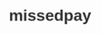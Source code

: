 # missedpay
<!DOCTYPE html>
<html lang="en">
<head>
    <meta charset="UTF-8">
    <title>Enhanced SIP Calculator</title>
    <script src="https://cdnjs.cloudflare.com/ajax/libs/Chart.js/3.7.0/chart.min.js"></script>
    <style>
        * {
            box-sizing: border-box;
            margin: 0;
            padding: 0;
            font-family: Arial, sans-serif;
        }

        body {
            padding: 20px;
            background-color: #f5f5f5;
        }

        .container {
            max-width: 1200px;
            margin: 0 auto;
            background-color: white;
            padding: 20px;
            border-radius: 10px;
            box-shadow: 0 0 10px rgba(0,0,0,0.1);
        }

        h1 {
            color: #333;
            margin-bottom: 20px;
            text-align: center;
        }

        .input-grid {
            display: grid;
            grid-template-columns: repeat(auto-fit, minmax(250px, 1fr));
            gap: 20px;
            margin-bottom: 20px;
        }

        .input-group {
            display: flex;
            flex-direction: column;
        }

        label {
            margin-bottom: 5px;
            color: #666;
        }

        input {
            padding: 8px;
            border: 1px solid #ddd;
            border-radius: 4px;
            font-size: 14px;
        }

        button {
            background-color: #2196F3;
            color: white;
            border: none;
            padding: 10px 20px;
            border-radius: 4px;
            cursor: pointer;
            font-size: 16px;
            margin: 20px 0;
        }

        button:hover {
            background-color: #1976D2;
        }

        .back-button {
            background-color: #666;
            color: white;
            border: none;
            padding: 8px 16px;
            border-radius: 4px;
            cursor: pointer;
            margin-bottom: 10px;
            display: none;
        }

        .back-button:hover {
            background-color: #555;
        }

        .chart-header {
            display: flex;
            align-items: center;
            margin-bottom: 20px;
            gap: 10px;
        }

        .chart-title {
            flex-grow: 1;
            text-align: center;
            font-size: 18px;
            color: #333;
        }

        .summary-cards {
            display: grid;
            grid-template-columns: repeat(auto-fit, minmax(200px, 1fr));
            gap: 20px;
            margin-top: 20px;
        }

        .summary-card {
            background-color: #f8f9fa;
            padding: 15px;
            border-radius: 8px;
            text-align: center;
        }

        .summary-card h3 {
            color: #666;
            font-size: 14px;
            margin-bottom: 10px;
        }

        .summary-card p {
            color: #333;
            font-size: 18px;
            font-weight: bold;
        }

        .summary-card .wealth-info {
            font-size: 14px;
            color: #666;
            margin-top: 5px;
        }

        .chart-container {
            height: 400px;
            margin-bottom: 20px;
        }

        .breakdown-table {
            width: 100%;
            border-collapse: collapse;
            margin-top: 20px;
        }

        .breakdown-table th,
        .breakdown-table td {
            padding: 10px;
            border: 1px solid #ddd;
            text-align: right;
        }

        .breakdown-table th {
            background-color: #f5f5f5;
            text-align: center;
        }

        .payment-status {
            text-align: center !important;
        }

        .payment-status input {
            margin: 0;
        }

        .missed-payment {
            background-color: #ffe6e6;
        }

        .potential-value {
            color: #666;
            font-size: 0.9em;
        }
    </style>
</head>
<body>
    <div class="container">
        <h1>Enhanced SIP Calculator</h1>
        
        <div class="input-grid">
            <div class="input-group">
                <label>Monthly SIP Amount (₹):</label>
                <input type="number" id="monthlyAmount" value="10000">
            </div>
            <div class="input-group">
                <label>Expected Annual Return (%):</label>
                <input type="number" id="expectedReturn" value="12">
            </div>
            <div class="input-group">
                <label>Investment Period (Years):</label>
                <input type="number" id="investmentPeriod" value="10">
            </div>
            <div class="input-group">
                <label>Annual Top-up Rate (%):</label>
                <input type="number" id="topupRate" value="10">
            </div>
        </div>

        <button onclick="calculateSIP()">Calculate Investment</button>

        <div class="summary-cards">
            <div class="summary-card">
                <h3>Total Investment</h3>
                <p id="totalInvestment">₹0</p>
            </div>
            <div class="summary-card">
                <h3>Regular SIP Value</h3>
                <p id="regularSIPTotal">₹0</p>
                <div id="regularWealthGenerated" class="wealth-info">Wealth Generated: ₹0</div>
            </div>
            <div class="summary-card">
                <h3>Top-up SIP Value</h3>
                <p id="topupSIPTotal">₹0</p>
                <div id="topupWealthGenerated" class="wealth-info">Wealth Generated: ₹0</div>
            </div>
            <div class="summary-card">
                <h3> Additional Wealth Generated</h3>
                <p id="additionalWealth">₹0</p>
            </div>
        </div>

        <div class="results">
            <div class="chart-header">
                <button id="backButton" class="back-button">← Back to Yearly View</button>
                <div id="chartTitle" class="chart-title">Yearly Overview</div>
            </div>
            <div class="chart-container">
                <canvas id="sipChart"></canvas>
            </div>
            <div id="breakdownTable"></div>
        </div>
    </div>

    <script>
        let sipChart = null;
        let currentView = 'yearly';
        let selectedYear = null;
        let calculationResults = null;

        function calculateSIP() {
            const monthlyAmount = parseFloat(document.getElementById('monthlyAmount').value);
            const expectedReturn = parseFloat(document.getElementById('expectedReturn').value);
            const investmentPeriod = parseInt(document.getElementById('investmentPeriod').value);
            const topupRate = parseFloat(document.getElementById('topupRate').value);

            const monthlyRate = expectedReturn / 12 / 100;
            const yearlyData = [];
            const monthlyBreakdown = {};

            let currentMonthlyAmount = monthlyAmount;
            let regularSIPTotal = 0;
            let topupSIPTotal = 0;
            let totalInvestment = 0;
            let regularInvestment = 0;
            let topupInvestment = 0;

            for (let year = 1; year <= investmentPeriod; year++) {
                let yearlyRegularInvestment = 0;
                let yearlyTopupInvestment = 0;
                monthlyBreakdown[year] = [];

                for (let month = 1; month <= 12; month++) {
                    yearlyRegularInvestment += monthlyAmount;
                    yearlyTopupInvestment += currentMonthlyAmount;

                    regularInvestment += monthlyAmount;
                    topupInvestment += currentMonthlyAmount;

                    regularSIPTotal = (regularSIPTotal + monthlyAmount) * (1 + monthlyRate);
                    topupSIPTotal = (topupSIPTotal + currentMonthlyAmount) * (1 + monthlyRate);

                    monthlyBreakdown[year].push({
                        period: `Month ${month}`,
                        regularSIP: {
                            investment: monthlyAmount,
                            value: regularSIPTotal
                        },
                        topupSIP: {
                            investment: currentMonthlyAmount,
                            value: topupSIPTotal
                        },
                        paymentStatus: true, // Default to paid
                        potentialValue: topupSIPTotal // Store the potential value if all payments were made
                    });
                }

                totalInvestment += yearlyRegularInvestment;

                yearlyData.push({
                    period: `Year ${year}`,
                    regularSIP: {
                        investment: yearlyRegularInvestment,
                        value: regularSIPTotal
                    },
                    topupSIP: {
                        investment: yearlyTopupInvestment,
                        value: topupSIPTotal
                    }
                });

                // Apply annual top-up
                currentMonthlyAmount *= (1 + topupRate / 100);
            }

            calculationResults = {
                yearly: yearlyData,
                monthly: monthlyBreakdown,
                summary: {
                    totalInvestment: totalInvestment,
                    regularSIPTotal: regularSIPTotal,
                    topupSIPTotal: topupSIPTotal,
                    regularInvestment: regularInvestment,
                    topupInvestment: topupInvestment
                }
            };

            updateUI();
        }

        function updateUI() {
            const regularWealthGenerated = calculationResults.summary.regularSIPTotal - calculationResults.summary.regularInvestment;
            const topupWealthGenerated = calculationResults.summary.topupSIPTotal - calculationResults.summary.topupInvestment;

            document.getElementById('totalInvestment').textContent = 
                `₹${calculationResults.summary.totalInvestment.toLocaleString('en-IN', {maximumFractionDigits: 0})}`;
            document.getElementById('regularSIPTotal').textContent = 
                `₹${calculationResults.summary.regularSIPTotal.toLocaleString('en-IN', {maximumFractionDigits: 0})}`;
            document.getElementById('regularWealthGenerated').textContent = 
                `Wealth Generated: ₹${regularWealthGenerated.toLocaleString('en-IN', {maximumFractionDigits: 0})}`;
            document.getElementById('topupSIPTotal').textContent = 
                `₹${calculationResults.summary.topupSIPTotal.toLocaleString('en-IN', {maximumFractionDigits: 0})}`;
            document.getElementById('topupWealthGenerated').textContent = 
                `Wealth Generated: ₹${topupWealthGenerated.toLocaleString('en-IN', {maximumFractionDigits: 0})}`;
            document.getElementById('additionalWealth').textContent = 
                `₹${(calculationResults.summary.topupSIPTotal - calculationResults.summary.regularSIPTotal).toLocaleString('en-IN', {maximumFractionDigits: 0})}`;

            showYearlyView();
        }

        function showYearlyView() {
            currentView = 'yearly';
            selectedYear = null;
            document.getElementById('backButton').style.display = 'none';
            document.getElementById('chartTitle').textContent = 'Yearly Overview';
            updateChart(calculationResults.yearly);
            updateTable(calculationResults.yearly, false);
        }

        function showMonthlyView(year) {
            currentView = 'monthly';
            selectedYear = year;
            document.getElementById('backButton').style.display = 'block';
            document.getElementById('chartTitle').textContent = `Monthly Breakdown - Year ${year}`;
            updateChart(calculationResults.monthly[year]);
            updateTable(calculationResults.monthly[year], true);
        }

        function updatePaymentStatus(year, monthIndex, checked) {
            const monthData = calculationResults.monthly[year][monthIndex];
            monthData.paymentStatus = checked;

            // Recalculate values from this point forward
            const monthlyRate = parseFloat(document.getElementById('expectedReturn').value) / 12 / 100;
            let regularSIPTotal = monthIndex > 0 ? calculationResults.monthly[year][monthIndex - 1].regularSIP.value : 0;
            let topupSIPTotal = monthIndex > 0 ? calculationResults.monthly[year][monthIndex - 1].topupSIP.value : 0;

            for (let i = monthIndex; i < calculationResults.monthly[year].length; i++) {
                const currentMonth = calculationResults.monthly[year][i];
                
                if (currentMonth.paymentStatus) {
                    regularSIPTotal = (regularSIPTotal + currentMonth.regularSIP.investment) * (1 + monthlyRate);
                    topupSIPTotal = (topupSIPTotal + currentMonth.topupSIP.investment) * (1 + monthlyRate);
                } else {
                    regularSIPTotal = regularSIPTotal * (1 + monthlyRate);
                    topupSIPTotal = topupSIPTotal * (1 + monthlyRate);
                }

                currentMonth.regularSIP.value = regularSIPTotal;
                currentMonth.topupSIP.value = topupSIPTotal;
            }

            // Update the display
            updateChart(calculationResults.monthly[year]);
            updateTable(calculationResults.monthly[year], true);
        }

        function updateChart(data) {
            const ctx = document.getElementById('sipChart').getContext('2d');

            if (sipChart) {
                sipChart.destroy();
            }

            sipChart = new Chart(ctx, {
                type: 'bar',
                data: {
                    labels: data.map(row => row.period),
                    datasets: [
                        {
                            label: 'Regular SIP',
                            data: data.map(row => row.regularSIP.value),
                            backgroundColor: 'blue',
                            borderColor: 'blue',
                            borderWidth: 1
                        },
                        {
                            label: 'Top-up SIP',
                            data: data.map(row => row.topupSIP.value),
                            backgroundColor: 'green',
                            borderColor: 'green',
                            borderWidth: 1
                        }
                    ]
                },
                options: {
                    responsive: true,
                    maintainAspectRatio: false,
                    onClick: (event, elements) => {
                        if (currentView === 'yearly' && elements.length > 0) {
                            const index = elements[0].index;
                            showMonthlyView(index + 1);
                        }
                    },
                    scales: {
                        y: {
                            beginAtZero: true,
                            ticks: {
                                callback: value => '₹' + value.toLocaleString('en-IN', {maximumFractionDigits: 0})
                            }
                        }
                    },
                    plugins: {
                        tooltip: {
                            callbacks: {
                                label: function(context) {
                                    const value = context.raw;
                                    return `${context.dataset.label}: ₹${value.toLocaleString('en-IN', {maximumFractionDigits: 0})}`;
                                }
                            }
                        }
                    }
                }
            });
        }

        function updateTable(data, isMonthly) {
            let tableHTML = `
                <table class="breakdown-table">
                    <thead>
                        <tr>
                            <th>Period</th>
                            ${isMonthly ? '<th>Payment Status</th>' : ''}
                            <th>Regular SIP Investment</th>
                            <th>Regular SIP Value</th>
                            <th>Top-up SIP Investment</th>
                            <th>Top-up SIP Value</th>
                            <th>Additional Wealth</th>
                            ${isMonthly ? '<th>Potential Value</th>' : ''}
                        </tr>
                    </thead>
                    <tbody>
            `;

            data.forEach((row, index) => {
                const additionalWealth = row.topupSIP.value - row.regularSIP.value;
                const isMissed = isMonthly && !row.paymentStatus;
                const potentialDifference = isMonthly && isMissed ? 
                    `(₹${(row.potentialValue - row.topupSIP.value).toLocaleString('en-IN', {maximumFractionDigits: 0})} less)` : '';

                tableHTML += `
                    <tr class="${isMissed ? 'missed-payment' : ''}">
                        <td style="text-align: center">${row.period}</td>
                        ${isMonthly ? `
                            <td class="payment-status">
                                <input type="checkbox" 
                                    ${row.paymentStatus ? 'checked' : ''} 
                                    onchange="updatePaymentStatus(${selectedYear}, ${index}, this.checked)"
                                />
                            </td>
                        ` : ''}
                        <td>₹${row.regularSIP.investment.toLocaleString('en-IN', {maximumFractionDigits: 0})}</td>
                        <td>₹${row.regularSIP.value.toLocaleString('en-IN', {maximumFractionDigits: 0})}</td>
                        <td>₹${row.topupSIP.investment.toLocaleString('en-IN', {maximumFractionDigits: 0})}</td>
                        <td>₹${row.topupSIP.value.toLocaleString('en-IN', {maximumFractionDigits: 0})}</td>
                        <td>₹${additionalWealth.toLocaleString('en-IN', {maximumFractionDigits: 0})}</td>
                        ${isMonthly ? `
                            <td class="potential-value">
                                ₹${row.potentialValue.toLocaleString('en-IN', {maximumFractionDigits: 0})}
                                ${potentialDifference}
                            </td>
                        ` : ''}
                    </tr>
                `;
            });

            tableHTML += '</tbody></table>';
            document.getElementById('breakdownTable').innerHTML = tableHTML;
        }

        document.getElementById('backButton').addEventListener('click', showYearlyView);

        // Initial calculation
        calculateSIP();
    </script>
</body>
</html>

